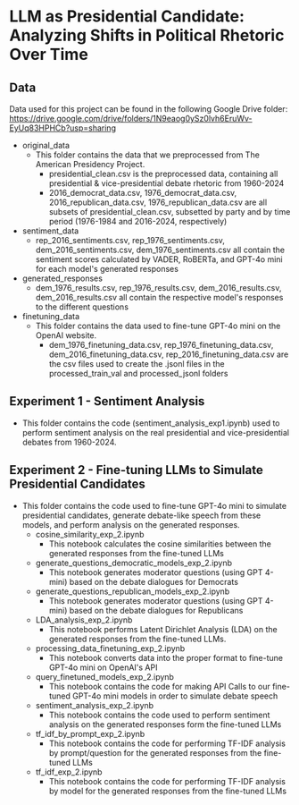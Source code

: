 # LLM as Presidential Candidate: Analyzing Shifts in Political Rhetoric Over Time

## Data
Data used for this project can be found in the following Google Drive folder: https://drive.google.com/drive/folders/1N9eaog0ySz0lvh6EruWv-EyUq83HPHCb?usp=sharing

- original_data
    - This folder contains the data that we preprocessed from The American Presidency Project.
        - presidential_clean.csv is the preprocessed data, containing all presidential & vice-presidential debate rhetoric from 1960-2024
        - 2016_democrat_data.csv, 1976_democrat_data.csv, 2016_republican_data.csv, 1976_republican_data.csv are all subsets of presidential_clean.csv, subsetted by party and by time period (1976-1984 and 2016-2024, respectively)
- sentiment_data
    - rep_2016_sentiments.csv, rep_1976_sentiments.csv, dem_2016_sentiments.csv, dem_1976_sentiments.csv all contain the sentiment scores calculated by VADER, RoBERTa, and GPT-4o mini for each model's generated responses
- generated_responses
    - dem_1976_results.csv, rep_1976_results.csv, dem_2016_results.csv, dem_2016_results.csv all contain the respective model's responses to the different questions
- finetuning_data
    - This folder contains the data used to fine-tune GPT-4o mini on the OpenAI website. 
        - dem_1976_finetuning_data.csv, rep_1976_finetuning_data.csv, dem_2016_finetuning_data.csv, rep_2016_finetuning_data.csv are the csv files used to create the .jsonl files in the processed_train_val and processed_jsonl folders

## Experiment 1 - Sentiment Analysis

- This folder contains the code (sentiment_analysis_exp1.ipynb) used to perform sentiment analysis on the real presidential and vice-presidential debates from 1960-2024.

## Experiment 2 - Fine-tuning LLMs to Simulate Presidential Candidates
- This folder contains the code used to fine-tune GPT-4o mini to simulate presidential candidates, generate debate-like speech from these models, and perform analysis on the generated responses.
    - cosine_similarity_exp_2.ipynb
        - This notebook calculates the cosine similarities between the generated responses from the fine-tuned LLMs
    - generate_questions_democratic_models_exp_2.ipynb
        - This notebook generates moderator questions (using GPT 4-mini) based on the debate dialogues for Democrats
    - generate_questions_republican_models_exp_2.ipynb
        - This notebook generates moderator questions (using GPT 4-mini) based on the debate dialogues for Republicans
    - LDA_analysis_exp_2.ipynb
        - This notebook performs Latent Dirichlet Analysis (LDA) on the generated responses from the fine-tuned LLMs.
    - processing_data_finetuning_exp_2.ipynb
        - This notebook converts data into the proper format to fine-tune GPT-4o mini on OpenAI's API
    - query_finetuned_models_exp_2.ipynb
        - This notebook contains the code for making API Calls to our fine-tuned GPT-4o mini models in order to simulate debate speech
    - sentiment_analysis_exp_2.ipynb
        - This notebook contains the code used to perform sentiment analysis on the generated responses form the fine-tuned LLMs
    - tf_idf_by_prompt_exp_2.ipynb
        - This notebook contains the code for performing TF-IDF analysis by prompt/question for the generated responses from the fine-tuned LLMs
    - tf_idf_exp_2.ipynb
        - This notebook contains the code for performing TF-IDF analysis by model for the generated responses from the fine-tuned LLMs
    
